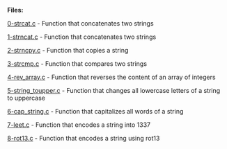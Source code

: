 **Files:**

[0-strcat.c](/0x05-pointers_arrays_strings/0-strcat.c) - Function that concatenates two strings

[1-strncat.c]() - Function that concatenates two strings

[2-strncpy.c]() - Function that copies a string

[3-strcmp.c]() - Function that compares two strings

[4-rev_array.c]() - Function that reverses the content of an array of integers

[5-string_toupper.c]() - Function that changes all lowercase letters of a string to uppercase

[6-cap_string.c]() - Function that capitalizes all words of a string

[7-leet.c]() - Function that encodes a string into 1337

[8-rot13.c]() - Function that encodes a string using rot13
